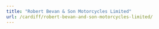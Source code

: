 ```yaml
---
title: "Robert Bevan & Son Motorcycles Limited"
url: /cardiff/robert-bevan-and-son-motorcycles-limited/
---
```


